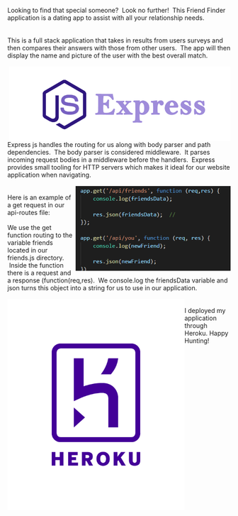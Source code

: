 
Looking to find that special someone?&nbsp; Look no further!&nbsp; This Friend Finder application is a dating app to assist with all your relationship needs. 
<br>
<br>
<br>
This is a full stack application that takes in results from users surveys and then compares their answers with those from other users.&nbsp; The app will then display the name and picture of the user with the best overall match.
<br>
<br>
<img src="images/express.png" alt="Drawing" style="width: 500px; float: right;" />
Express js handles the routing for us along with body parser and path dependencies. &nbsp;The body parser is considered middleware. &nbsp;It parses incoming request bodies in a middleware before the handlers.&nbsp; Express provides small tooling for HTTP servers which makes it ideal for our website application when navigating. 
<br>
<br>
<img src="images/routes.PNG" alt="Drawing" style="width: 350px; float: right;" />
<br>
Here is an example of a get request in our api-routes file:<br><br>We use the get function routing to the variable friends located in our friends.js directory. &nbsp;Inside the function there is a request and a response (function(req,res). &nbsp;We console.log the friendsData variable and json turns this object into a string for us to use in our application.
<br>
<br>
<img src="images/heroku.png" alt="Drawing" style="width: 400px; float: left;" /> <br>I deployed my application through Heroku.
 Happy Hunting!
